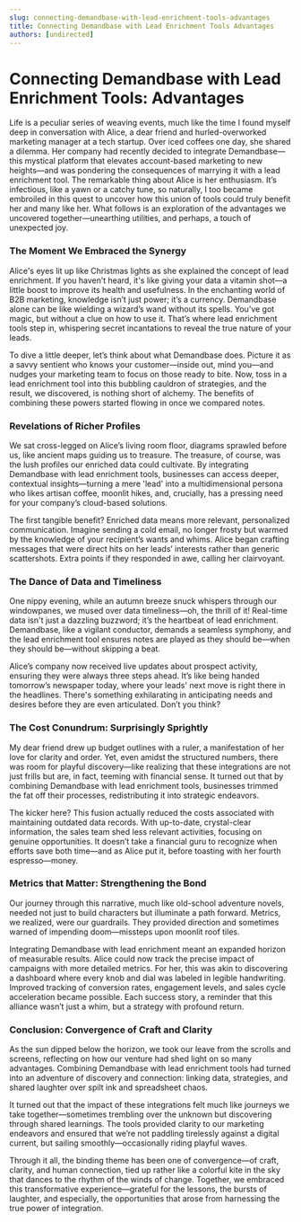 ```yaml
---
slug: connecting-demandbase-with-lead-enrichment-tools-advantages
title: Connecting Demandbase with Lead Enrichment Tools Advantages
authors: [undirected]
---
```



# Connecting Demandbase with Lead Enrichment Tools: Advantages

Life is a peculiar series of weaving events, much like the time I found myself deep in conversation with Alice, a dear friend and hurled-overworked marketing manager at a tech startup. Over iced coffees one day, she shared a dilemma. Her company had recently decided to integrate Demandbase—this mystical platform that elevates account-based marketing to new heights—and was pondering the consequences of marrying it with a lead enrichment tool. The remarkable thing about Alice is her enthusiasm. It’s infectious, like a yawn or a catchy tune, so naturally, I too became embroiled in this quest to uncover how this union of tools could truly benefit her and many like her. What follows is an exploration of the advantages we uncovered together—unearthing utilities, and perhaps, a touch of unexpected joy. 

### The Moment We Embraced the Synergy

Alice's eyes lit up like Christmas lights as she explained the concept of lead enrichment. If you haven’t heard, it's like giving your data a vitamin shot—a little boost to improve its health and usefulness. In the enchanting world of B2B marketing, knowledge isn’t just power; it’s a currency. Demandbase alone can be like wielding a wizard’s wand without its spells. You’ve got magic, but without a clue on how to use it. That’s where lead enrichment tools step in, whispering secret incantations to reveal the true nature of your leads.

To dive a little deeper, let’s think about what Demandbase does. Picture it as a savvy sentient who knows your customer—inside out, mind you—and nudges your marketing team to focus on those ready to bite. Now, toss in a lead enrichment tool into this bubbling cauldron of strategies, and the result, we discovered, is nothing short of alchemy. The benefits of combining these powers started flowing in once we compared notes.

### Revelations of Richer Profiles

We sat cross-legged on Alice’s living room floor, diagrams sprawled before us, like ancient maps guiding us to treasure. The treasure, of course, was the lush profiles our enriched data could cultivate. By integrating Demandbase with lead enrichment tools, businesses can access deeper, contextual insights—turning a mere 'lead' into a multidimensional persona who likes artisan coffee, moonlit hikes, and, crucially, has a pressing need for your company’s cloud-based solutions.

The first tangible benefit? Enriched data means more relevant, personalized communication. Imagine sending a cold email, no longer frosty but warmed by the knowledge of your recipient’s wants and whims. Alice began crafting messages that were direct hits on her leads’ interests rather than generic scattershots. Extra points if they responded in awe, calling her clairvoyant.

### The Dance of Data and Timeliness

One nippy evening, while an autumn breeze snuck whispers through our windowpanes, we mused over data timeliness—oh, the thrill of it! Real-time data isn't just a dazzling buzzword; it’s the heartbeat of lead enrichment. Demandbase, like a vigilant conductor, demands a seamless symphony, and the lead enrichment tool ensures notes are played as they should be—when they should be—without skipping a beat.

Alice’s company now received live updates about prospect activity, ensuring they were always three steps ahead. It’s like being handed tomorrow’s newspaper today, where your leads' next move is right there in the headlines. There's something exhilarating in anticipating needs and desires before they are even articulated. Don’t you think?

### The Cost Conundrum: Surprisingly Sprightly

My dear friend drew up budget outlines with a ruler, a manifestation of her love for clarity and order. Yet, even amidst the structured numbers, there was room for playful discovery—like realizing that these integrations are not just frills but are, in fact, teeming with financial sense. It turned out that by combining Demandbase with lead enrichment tools, businesses trimmed the fat off their processes, redistributing it into strategic endeavors.

The kicker here? This fusion actually reduced the costs associated with maintaining outdated data records. With up-to-date, crystal-clear information, the sales team shed less relevant activities, focusing on genuine opportunities. It doesn’t take a financial guru to recognize when efforts save both time—and as Alice put it, before toasting with her fourth espresso—money.

### Metrics that Matter: Strengthening the Bond

Our journey through this narrative, much like old-school adventure novels, needed not just to build characters but illuminate a path forward. Metrics, we realized, were our guardrails. They provided direction and sometimes warned of impending doom—missteps upon moonlit roof tiles.

Integrating Demandbase with lead enrichment meant an expanded horizon of measurable results. Alice could now track the precise impact of campaigns with more detailed metrics. For her, this was akin to discovering a dashboard where every knob and dial was labeled in legible handwriting. Improved tracking of conversion rates, engagement levels, and sales cycle acceleration became possible. Each success story, a reminder that this alliance wasn’t just a whim, but a strategy with profound return.

### Conclusion: Convergence of Craft and Clarity

As the sun dipped below the horizon, we took our leave from the scrolls and screens, reflecting on how our venture had shed light on so many advantages. Combining Demandbase with lead enrichment tools had turned into an adventure of discovery and connection: linking data, strategies, and shared laughter over spilt ink and spreadsheet chaos.

It turned out that the impact of these integrations felt much like journeys we take together—sometimes trembling over the unknown but discovering through shared learnings. The tools provided clarity to our marketing endeavors and ensured that we’re not paddling tirelessly against a digital current, but sailing smoothly—occasionally riding playful waves.

Through it all, the binding theme has been one of convergence—of craft, clarity, and human connection, tied up rather like a colorful kite in the sky that dances to the rhythm of the winds of change. Together, we embraced this transformative experience—grateful for the lessons, the bursts of laughter, and especially, the opportunities that arose from harnessing the true power of integration.